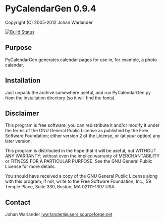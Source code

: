 PyCalendarGen 0.9.4
===================

Copyright (C) 2005-2012 Johan Warlander

[![Build Status](https://travis-ci.org/jwarlander/pycalendargen.png)](https://travis-ci.org/jwarlander/pycalendargen)

Purpose
-------

PyCalendarGen generates calendar pages for use in, for example, a
photo calendar.


Installation
------------

Just unpack the archive somewhere useful, and run PyCalendarGen.py
from the installation directory (so it will find the fonts).


Disclaimer
----------

This program is free software; you can redistribute it and/or modify
it under the terms of the GNU General Public License as published by
the Free Software Foundation; either version 2 of the License, or
(at your option) any later version.

This program is distributed in the hope that it will be useful,
but WITHOUT ANY WARRANTY; without even the implied warranty of
MERCHANTABILITY or FITNESS FOR A PARTICULAR PURPOSE.  See the
GNU General Public License for more details.

You should have received a copy of the GNU General Public License
along with this program; if not, write to the Free Software
Foundation, Inc., 59 Temple Place, Suite 330, Boston, MA  02111-1307  USA


Contact
-------

Johan Warlander
jwarlander@users.sourceforge.net
